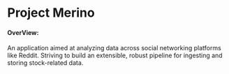 # Project Merino

#### OverView:
An application aimed at analyzing data across social networking platforms like Reddit. Striving to build an extensible, robust pipeline for ingesting and storing stock-related data.